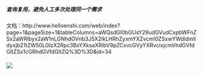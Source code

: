 <h5>查询复用，避免人工多次处理同一个需求  </h5>
文档：http://www.helloenshi.com/web/index?page=1&pageSize=1&tableColumns=aWQsdGl0bGUsY29udGVudCxpbWFnZSx2aWRlbyx2aW1nLGNhdGVnb3J5X2lkLHRhZyxmYXZvcml0ZSxwYWdldmlldyxjb21tZW50LGlzX2Rpc3BsYXksaXRlbV9pZCxvcGVyYXRvcixjcmVhdGVfdGltZSx1cGRhdGVfdGltZQ%3D%3D&id=34
<h5>
<img src="http://7xussr.com1.z0.glb.clouddn.com/lx_20171011145338.png" />
</h5>
